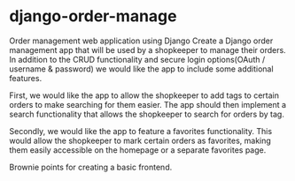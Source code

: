 # django-order-manage
Order management web application using Django
Create a Django order management app that will be used by a shopkeeper to manage their orders. In addition to the CRUD functionality and secure login options(OAuth / username & password) we would like the app to include some additional features.

First, we would like the app to allow the shopkeeper to add tags to certain orders to make searching for them easier. The app should then implement a search functionality that allows the shopkeeper to search for orders by tag.

Secondly, we would like the app to feature a favorites functionality. This would allow the shopkeeper to mark certain orders as favorites, making them easily accessible on the homepage or a separate favorites page.

Brownie points for creating a basic frontend. 
